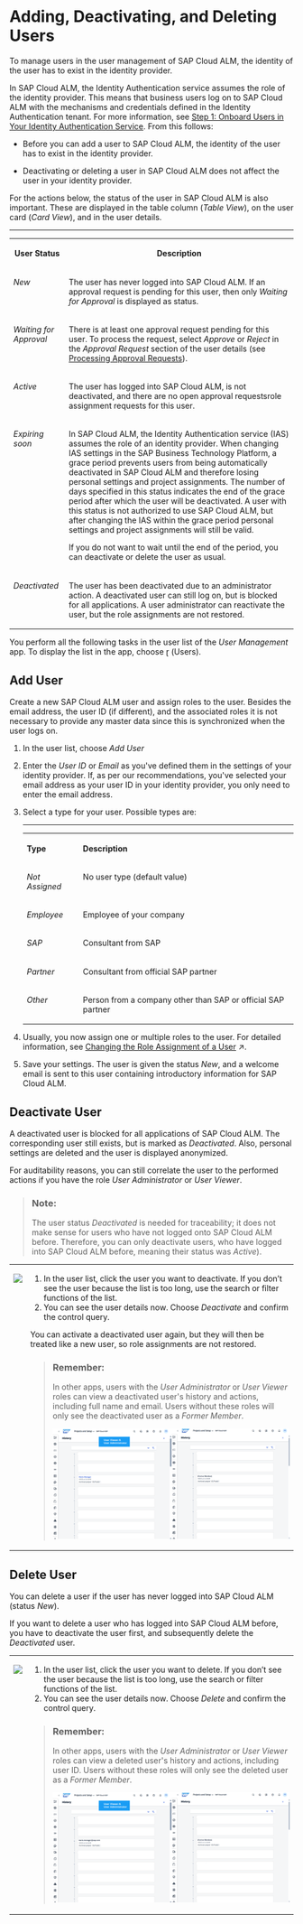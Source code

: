 <!-- loioeaa4cab46776453caf998cd26484fe18 -->

<link rel="stylesheet" type="text/css" href="css/sap-icons.css"/>

# Adding, Deactivating, and Deleting Users

To manage users in the user management of SAP Cloud ALM, the identity of the user has to exist in the identity provider.

In SAP Cloud ALM, the Identity Authentication service assumes the role of the identity provider. This means that business users log on to SAP Cloud ALM with the mechanisms and credentials defined in the Identity Authentication tenant. For more information, see [Step 1: Onboard Users in Your Identity Authentication Service](https://help.sap.com/docs/cloud-alm/setup-administration/user-onboarding). From this follows:

-   Before you can add a user to SAP Cloud ALM, the identity of the user has to exist in the identity provider.

-   Deactivating or deleting a user in SAP Cloud ALM does not affect the user in your identity provider.


For the actions below, the status of the user in SAP Cloud ALM is also important. These are displayed in the table column \(*Table View*\), on the user card \(*Card View*\), and in the user details.

****


<table>
<tr>
<th valign="top">

User Status

</th>
<th valign="top">

Description

</th>
</tr>
<tr>
<td valign="top">

*New* 

</td>
<td valign="top">

The user has never logged into SAP Cloud ALM. If an approval request is pending for this user, then only *Waiting for Approval* is displayed as status.

</td>
</tr>
<tr>
<td valign="top">

*Waiting for Approval* 

</td>
<td valign="top">

There is at least one approval request pending for this user. To process the request, select *Approve* or *Reject* in the *Approval Request* section of the user details \(see [Processing Approval Requests](processing-approval-requests-3a0cad5.md)\).

</td>
</tr>
<tr>
<td valign="top">

*Active* 

</td>
<td valign="top">

The user has logged into SAP Cloud ALM, is not deactivated, and there are no open approval requestsrole assignment requests for this user.

</td>
</tr>
<tr>
<td valign="top">

*Expiring soon* 

</td>
<td valign="top">

In SAP Cloud ALM, the Identity Authentication service \(IAS\) assumes the role of an identity provider. When changing IAS settings in the SAP Business Technology Platform, a grace period prevents users from being automatically deactivated in SAP Cloud ALM and therefore losing personal settings and project assignments. The number of days specified in this status indicates the end of the grace period after which the user will be deactivated. A user with this status is not authorized to use SAP Cloud ALM, but after changing the IAS within the grace period personal settings and project assignments will still be valid.

If you do not want to wait until the end of the period, you can deactivate or delete the user as usual.

</td>
</tr>
<tr>
<td valign="top">

*Deactivated* 

</td>
<td valign="top">

The user has been deactivated due to an administrator action. A deactivated user can still log on, but is blocked for all applications. A user administrator can reactivate the user, but the role assignments are not restored.

</td>
</tr>
</table>

You perform all the following tasks in the user list of the *User Management* app. To display the list in the app, choose <span class="SAP-icons-V5"></span> \(Users\).



<a name="loioeaa4cab46776453caf998cd26484fe18__section_lsq_y3n_4wb"/>

## Add User

Create a new SAP Cloud ALM user and assign roles to the user. Besides the email address, the user ID \(if different\), and the associated roles it is not necessary to provide any master data since this is synchronized when the user logs on.

1.  In the user list, choose *Add User*

2.  Enter the *User ID* or *Email* as you've defined them in the settings of your identity provider. If, as per our recommendations, you've selected your email address as your user ID in your identity provider, you only need to enter the email address.

3.  Select a type for your user. Possible types are:

    ****


    <table>
    <tr>
    <th valign="top">

    Type
    
    </th>
    <th valign="top">

    Description
    
    </th>
    </tr>
    <tr>
    <td valign="top">
    
    *Not Assigned* 
    
    </td>
    <td valign="top">
    
    No user type \(default value\)
    
    </td>
    </tr>
    <tr>
    <td valign="top">
    
    *Employee* 
    
    </td>
    <td valign="top">
    
    Employee of your company
    
    </td>
    </tr>
    <tr>
    <td valign="top">
    
    *SAP* 
    
    </td>
    <td valign="top">
    
    Consultant from SAP
    
    </td>
    </tr>
    <tr>
    <td valign="top">
    
    *Partner* 
    
    </td>
    <td valign="top">
    
    Consultant from official SAP partner
    
    </td>
    </tr>
    <tr>
    <td valign="top">
    
    *Other* 
    
    </td>
    <td valign="top">
    
    Person from a company other than SAP or official SAP partner
    
    </td>
    </tr>
    </table>
    
4.  Usually, you now assign one or multiple roles to the user. For detailed information, see [Changing the Role Assignment of a User](https://help.sap.com/viewer/877c96cf971648b09ee0d0a64f7f4fef/latest/en-US/63c3a1399cff436db56bbd4b709b0610.html "As a user manager, you can assign roles of different application areas to specific users.") :arrow_upper_right:.

5.  Save your settings. The user is given the status *New*, and a welcome email is sent to this user containing introductory information for SAP Cloud ALM.




<a name="loioeaa4cab46776453caf998cd26484fe18__section_odz_y3n_4wb"/>

## Deactivate User

A deactivated user is blocked for all applications of SAP Cloud ALM. The corresponding user still exists, but is marked as *Deactivated*. Also, personal settings are deleted and the user is displayed anonymized.

For auditability reasons, you can still correlate the user to the performed actions if you have the role *User Administrator* or *User Viewer*.

> ### Note:  
> The user status *Deactivated* is needed for traceability; it does not make sense for users who have not logged onto SAP Cloud ALM before. Therefore, you can only deactivate users, who have logged into SAP Cloud ALM before, meaning their status was *Active*\).


<table>
<tr>
<td valign="top">

![](images/Deactivate_User_ec63331.gif)

</td>
<td valign="top">

1.  In the user list, click the user you want to deactivate. If you don’t see the user because the list is too long, use the search or filter functions of the list.
2.  You can see the user details now. Choose *Deactivate* and confirm the control query.


You can activate a deactivated user again, but they will then be treated like a new user, so role assignments are not restored.

> ### Remember:  
> In other apps, users with the *User Administrator* or *User Viewer* roles can view a deactivated user's history and actions, including full name and email. Users without these roles will only see the deactivated user as a *Former Member*.
> 
> ![](images/User_History_Deactivated_User_b1ca91c.png)



</td>
</tr>
</table>



<a name="loioeaa4cab46776453caf998cd26484fe18__section_e2d_z3n_4wb"/>

## Delete User

You can delete a user if the user has never logged into SAP Cloud ALM \(status *New*\).

If you want to delete a user who has logged into SAP Cloud ALM before, you have to deactivate the user first, and subsequently delete the *Deactivated* user.


<table>
<tr>
<td valign="top">

![](images/GIF_Delete_User_d821990.gif)

</td>
<td valign="top">

1.  In the user list, click the user you want to delete. If you don’t see the user because the list is too long, use the search or filter functions of the list.
2.  You can see the user details now. Choose *Delete* and confirm the control query.


> ### Remember:  
> In other apps, users with the *User Administrator* or *User Viewer* roles can view a deleted user's history and actions, including user ID. Users without these roles will only see the deleted user as a *Former Member*.
> 
> ![](images/User_History_Deleted_User_f0ae10c.png)



</td>
</tr>
</table>


